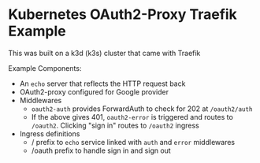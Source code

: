 # Kubernetes OAuth2-Proxy Traefik Example

This was built on a k3d (k3s) cluster that came with Traefik

Example Components:

- An `echo` server that reflects the HTTP request back
- OAuth2-proxy configured for Google provider
- Middlewares
  - `oauth2-auth` provides ForwardAuth to check for 202 at `/oauth2/auth`
  - If the above gives 401, `oauth2-error` is triggered and routes to `/oauth2`. Clicking "sign in" routes to `/oauth2` ingress
- Ingress definitions
    - / prefix to `echo` service linked with `auth` and `error` middlewares
    - /oauth prefix to handle sign in and sign out
